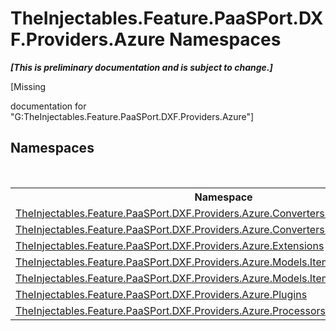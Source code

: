 # TheInjectables.Feature.PaaSPort.DXF.Providers.Azure Namespaces
 _**\[This is preliminary documentation and is subject to change.\]**_

\[Missing <summary> documentation for "G:TheInjectables.Feature.PaaSPort.DXF.Providers.Azure"\]


## Namespaces
&nbsp;<table><tr><th>Namespace</th><th>Description</th></tr><tr><td><a href="523c7508-f474-7806-2136-03f2b2911b1a">TheInjectables.Feature.PaaSPort.DXF.Providers.Azure.Converters.Endpoints</a></td><td></td></tr><tr><td><a href="e5f6a33e-cf3a-aa84-8c0f-6d7a1a041f68">TheInjectables.Feature.PaaSPort.DXF.Providers.Azure.Converters.PipelineSteps</a></td><td></td></tr><tr><td><a href="6daa2817-41b4-93f0-67e9-9a60df5e2a71">TheInjectables.Feature.PaaSPort.DXF.Providers.Azure.Extensions</a></td><td></td></tr><tr><td><a href="71118593-f7ae-dd06-4ee1-7025b172aadb">TheInjectables.Feature.PaaSPort.DXF.Providers.Azure.Models.ItemModels.Endpoints</a></td><td></td></tr><tr><td><a href="fecc877a-7f6e-e7b2-3bb7-8939cf537f5f">TheInjectables.Feature.PaaSPort.DXF.Providers.Azure.Models.ItemModels.PipelineSteps</a></td><td></td></tr><tr><td><a href="7b39a861-bd82-d252-6fed-615bd3ef6134">TheInjectables.Feature.PaaSPort.DXF.Providers.Azure.Plugins</a></td><td></td></tr><tr><td><a href="6c39029b-3f10-96e8-3870-29c3ae879e04">TheInjectables.Feature.PaaSPort.DXF.Providers.Azure.Processors</a></td><td></td></tr></table>&nbsp;
